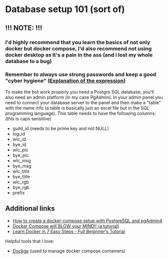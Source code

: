 # Database setup 101 (sort of)

## !!! NOTE: !!!

### I'd highly recommend that you learn the basics of not only docker but docker compose, I'd also recommend not using docker desktop as it's a pain in the ass (and i lost my whole database to a bug)

### Remember to always use strong passwords and keep a good "cyber hygiene" ([Explanation of the expression](https://www.proofpoint.com/us/threat-reference/cyber-hygiene#:~:text=Cyber%20hygiene%2C%20or%20cybersecurity%20hygiene,from%20cyber-attacks%20and%20theft.))

To make the bot work properly you need a Postgre SQL database, you'll also need an admin platform (in my case PgAdmin). In your admin panel you need to connect your database server to the panel and then make a "table" with the name info (a table is basically just an excel file but in the SQL programming language). This table needs to have the following columns: (this is caps sensitive)

- guild_id (needs to be prime key and not NULL)
- log_id
- wlc_id
- bye_id
- wlc_pic
- bye_pic
- wlc_msg
- bye_msg
- wlc_title
- bye_title
- wlc_rgb
- bye_rgb
- prefix

## Additional links

- [How to create a docker-compose setup with PostgreSQL and pgAdmin4](https://youtu.be/qECVC6t_2mU?si=if9DEovqKu07_V4V)
- [Docker Compose will BLOW your MIND!! (a tutorial)](https://youtu.be/DM65_JyGxCo?si=t2O7dd8gWNboVm3N)
- [Learn Docker in 7 Easy Steps - Full Beginner's Tutorial](https://youtu.be/gAkwW2tuIqE?si=fVkdp3KHfZjrWy6B)

Helpful tools that I love:

- [Dockge](https://github.com/louislam/dockge) (used to manage docker compose containers)
